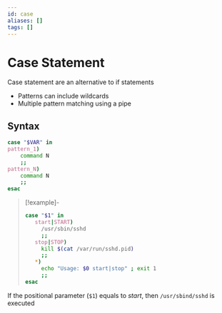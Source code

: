 ```yaml
---
id: case
aliases: []
tags: []
---
```


# Case Statement

Case statement are an alternative to if statements

- Patterns can include wildcards
- Multiple pattern matching using a pipe

## Syntax

```sh
case "$VAR" in
pattern_1)
    command N
    ;;
pattern_N)
    command N
    ;;
esac
```

> [!example]-
>
>```sh
>case "$1" in
>    start|START)
>      /usr/sbin/sshd
>      ;;
>    stop|STOP)
>      kill $(cat /var/run/sshd.pid)
>      ;;
>    *)
>      echo "Usage: $0 start|stop" ; exit 1
>      ;;
>esac
>```

If the positional parameter (`$1`) equals to _start_, then `/usr/sbind/sshd` is
executed

